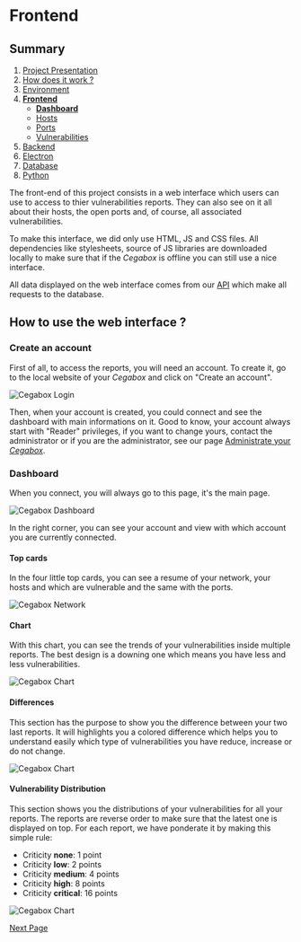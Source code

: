 # Frontend

## Summary

1. [Project Presentation](project.html)
2. [How does it work ?](working.html)
3. [Environment](env.html)
4. [**Frontend**](front.html)
   * [**Dashboard**](front.html)
   * [Hosts](hosts.html)
   * [Ports](ports.html)
   * [Vulnerabilities](vulnerabilities.html)
5. [Backend](back.html)
6. [Electron](electron.html)
7. [Database](database.html)
8. [Python](python.html)

The front-end of this project consists in a web interface which users can use to access to thier vulnerabilities reports. They can also see on it all about their hosts, the open ports and, of course, all associated vulnerabilities.

To make this interface, we did only use HTML, JS and CSS files. All dependencies like stylesheets, source of JS libraries are downloaded locally to make sure that if the *Cegabox* is offline you can still use a nice interface.

All data displayed on the web interface comes from our [API](back.html) which make all requests to the database.

## How to use the web interface ?

### Create an account

First of all, to access the reports, you will need an account. To create it, go to the local website of your *Cegabox* and click on "Create an account".

![Cegabox Login](https://cebago.github.io/Cegabox/img/cegabox-login.png)

Then, when your account is created, you could connect and see the dashboard with main informations on it. Good to know, your account always start with "Reader" privileges, if you want to change yours, contact the administrator or if you are the administrator, see our page [Administrate your *Cegabox*](admin.html).

### Dashboard

When you connect, you will always go to this page, it's the main page.

![Cegabox Dashboard](https://cebago.github.io/Cegabox/img/cegabox-dashboard.png)

In the right corner, you can see your account and view with which account you are currently connected.

#### Top cards

In the four little top cards, you can see a resume of your network, your hosts and which are vulnerable and the same with the ports.

![Cegabox Network](https://cebago.github.io/Cegabox/img/cegabox-network.png)

#### Chart

With this chart, you can see the trends of your vulnerabilities inside multiple reports. The best design is a downing one which means you have less and less vulnerabilities.

![Cegabox Chart](https://cebago.github.io/Cegabox/img/cegabox-chart.png)

#### Differences

This section has the purpose to show you the difference between your two last reports. It will highlights you a colored difference which helps you to understand easily which type of vulnerabilities you have reduce, increase or do not change.

![Cegabox Chart](https://cebago.github.io/Cegabox/img/cegabox-differences.png)

#### Vulnerability Distribution

This section shows you the distributions of your vulnerabilities for all your reports. The reports are reverse order to make sure that the latest one is displayed on top. For each report, we have ponderate it by making this simple rule:

* Criticity **none**: 1 point
* Criticity **low**: 2 points
* Criticity **medium**: 4 points
* Criticity **high**: 8 points
* Criticity **critical**: 16 points

![Cegabox Chart](https://cebago.github.io/Cegabox/img/cegabox-distribution.png)

[Next Page](hosts.html)

